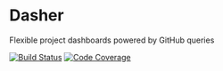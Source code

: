 # Dasher

Flexible project dashboards powered by GitHub queries

[![Build Status](https://img.shields.io/travis/dasherapp/dasher/master.svg?style=flat-square)](https://travis-ci.org/dasherapp/dasher)
[![Code Coverage](https://img.shields.io/codecov/c/github/dasherapp/dasher/master.svg?style=flat-square)](https://codecov.io/gh/dasherapp/dasher)
